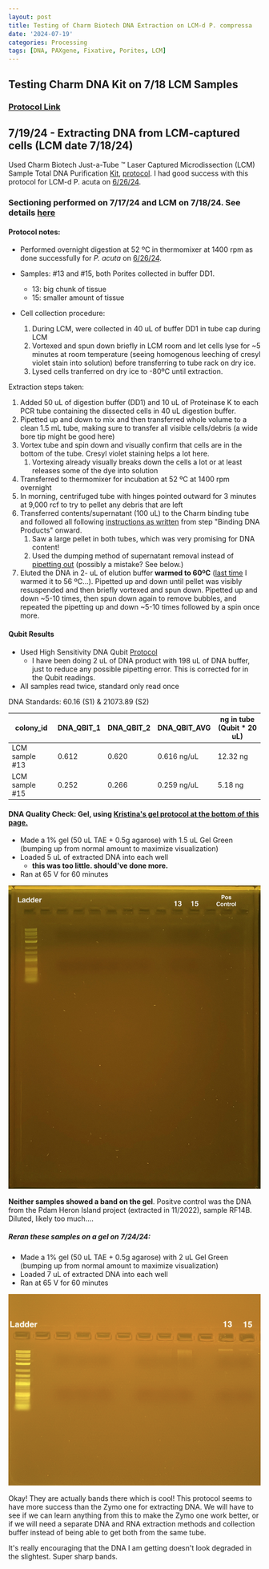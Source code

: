 ```yaml
---
layout: post
title: Testing of Charm Biotech DNA Extraction on LCM-d P. compressa 
date: '2024-07-19'
categories: Processing
tags: [DNA, PAXgene, Fixative, Porites, LCM]
---
```


## Testing Charm DNA Kit on 7/18 LCM Samples

### [Protocol Link](https://zdellaert.github.io/ZD_Putnam_Lab_Notebook/Charm-LCM-DNA-Kit-Protocol/)

## 7/19/24 - Extracting DNA from LCM-captured cells (LCM date 7/18/24)

Used Charm Biotech Just-a-Tube ™ Laser Captured Microdissection (LCM) Sample Total DNA Purification [Kit](https://www.charmbiotech.com/lcm-rna.htm), [protocol](https://github.com/zdellaert/ZD_Putnam_Lab_Notebook/blob/master/protocols/Charm_Biotech_LCM_DNA_Kit.pdf). I had good success with this protocol for LCM-d P. acuta on [6/26/24](https://zdellaert.github.io/ZD_Putnam_Lab_Notebook/LCM-20240613-DNA-Extractions-Charm/).

### Sectioning performed on 7/17/24 and LCM on 7/18/24. See details [here](https://zdellaert.github.io/ZD_Putnam_Lab_Notebook/LCM-Test-4/) 

#### Protocol notes:

- Performed overnight digestion at 52 ºC in thermomixer at 1400 rpm as done successfully for *P. acuta* on [6/26/24](https://zdellaert.github.io/ZD_Putnam_Lab_Notebook/LCM-20240613-DNA-Extractions-Charm/).
- Samples: #13 and #15, both Porites collected in buffer DD1.
  - 13: big chunk of tissue
  - 15: smaller amount of tissue
  
- Cell collection procedure:
  1. During LCM, were collected in 40 uL of buffer DD1 in tube cap during LCM
  2. Vortexed and spun down briefly in LCM room and let cells lyse for ~5 minutes at room temperature (seeing homogenous leeching of cresyl violet stain into solution) before transferring to tube rack on dry ice.
  3. Lysed cells tranferred on dry ice to -80ºC until extraction.

Extraction steps taken:
1. Added 50 uL of digestion buffer (DD1) and 10 uL of Proteinase K to each PCR tube containing the dissected cells in 40 uL digestion buffer. 
2. Pipetted up and down to mix and then transferred whole volume to a clean 1.5 mL tube, making sure to transfer all visible cells/debris (a wide bore tip might be good here)
3. Vortex tube and spin down and visually confirm that cells are in the bottom of the tube. Cresyl violet staining helps a lot here.
   1. Vortexing already visually breaks down the cells a lot or at least releases some of the dye into solution
4. Transferred to thermomixer for incubation at 52 ºC at 1400 rpm overnight
5. In morning, centrifuged tube with hinges pointed outward for 3 minutes at 9,000 rcf to try to pellet any debris that are left
6. Transferred contents/supernatant (100 uL) to the Charm binding tube and followed all following [instructions as written](https://github.com/zdellaert/ZD_Putnam_Lab_Notebook/blob/master/protocols/Charm_Biotech_LCM_DNA_Kit.pdf) from step "Binding DNA Products" onward.
   1. Saw a large pellet in both tubes, which was very promising for DNA content!
   2. Used the dumping method of supernatant removal instead of [pipetting out](https://zdellaert.github.io/ZD_Putnam_Lab_Notebook/LCM-20240613-DNA-Extractions-Charm/) (possibly a mistake? See below.)
7. Eluted the DNA in 2- uL of elution buffer **warmed to 60ºC** ([last time](https://zdellaert.github.io/ZD_Putnam_Lab_Notebook/LCM-20240613-DNA-Extractions-Charm/) I warmed it to 56 ºC...). Pipetted up and down until pellet was visibly resuspended and then briefly vortexed and spun down. Pipetted up and down ~5-10 times, then spun down again to remove bubbles, and repeated the pipetting up and down ~5-10 times followed by a spin once more.
  
#### Qubit Results

- Used High Sensitivity DNA Qubit [Protocol](https://zdellaert.github.io/ZD_Putnam_Lab_Notebook/Qubit-Protocol/)
  - I have been doing 2 uL of DNA product with 198 uL of DNA buffer, just to reduce any possible pipetting error. This is corrected for in the Qubit readings.
- All samples read twice, standard only read once

 DNA Standards: 60.16 (S1) & 21073.89 (S2)

| colony_id | DNA_QBIT_1 | DNA_QBIT_2 | DNA_QBIT_AVG | ng in tube (Qubit * 20 uL) | 
|-----------|------------|------------|--------------|--------------|
| LCM sample #13  |  0.612 |  0.620   |  0.616 ng/uL | 12.32 ng     |
| LCM sample #15  |  0.252 |  0.266   |  0.259 ng/uL | 5.18 ng      |

#### DNA Quality Check: Gel, using [Kristina's gel protocol at the bottom of this page.](https://zdellaert.github.io/ZD_Putnam_Lab_Notebook/Protocols_Zymo_Quick_DNA_RNA_Miniprep_Plus/)

- Made a 1% gel (50 uL TAE + 0.5g agarose) with 1.5 uL Gel Green (bumping up from normal amount to maximize visualization)
- Loaded 5 uL of extracted DNA into each well
  - **this was too little. should've done more.**
- Ran at 65 V for 60 minutes

![2024-07-19-gel-Charm.JPG](https://github.com/zdellaert/ZD_Putnam_Lab_Notebook/blob/master/images/gels/2024-07-19-gel-Charm.JPG?raw=true)

**Neither samples showed a band on the gel**. Positve control was the DNA from the Pdam Heron Island project (extracted in 11/2022), sample RF14B. Diluted, likely too much....

##### Reran these samples on a gel on 7/24/24:

- Made a 1% gel (50 uL TAE + 0.5g agarose) with 2 uL Gel Green (bumping up from normal amount to maximize visualization)
- Loaded 7 uL of extracted DNA into each well
- Ran at 65 V for 60 minutes

![2024-07-24-gel-Charm-719.JPG](https://github.com/zdellaert/ZD_Putnam_Lab_Notebook/blob/master/images/gels/2024-07-24-gel-Charm-719.JPG?raw=true)

Okay! They are actually bands there which is cool! This protocol seems to have more success than the Zymo one for extracting DNA. We will have to see if we can learn anything from this to make the Zymo one work better, or if we will need a separate DNA and RNA extraction methods and collection buffer instead of being able to get both from the same tube.

It's really encouraging that the DNA I am getting doesn't look degraded in the slightest. Super sharp bands.